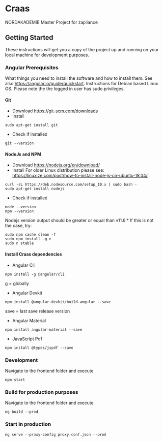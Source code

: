 # Craas
NORDAKADEMIE Master Project for zapliance

## Getting Started

These instructions will get you a copy of the project up and running on your local machine for development purposes.

### Angular Prerequisites

What things you need to install the software and how to install them. See also https://angular.io/guide/quickstart. Instructions for Debian based Linux OS. Please note the the logged in user has sudo privileges.
#### Git 
* Download
https://git-scm.com/downloads
* Install
```
sudo apt-get install git
```
* Check if installed
```
git --version
```
#### NodeJs and NPM
* Download
https://nodejs.org/en/download/
* Install
For older Linux distribution please see: https://linuxize.com/post/how-to-install-node-js-on-ubuntu-18.04/

```
curl -sL https://deb.nodesource.com/setup_10.x | sudo bash -
sudo apt-get install nodejs
```
* Check if installed
```
node --version
npm --version
```
Nodejs version output should be greater or equal than v11.6.*
 If this is not the case, try:
```
sudo npm cache clean -f
sudo npm install -g n
sudo n stable
```
#### Install Craas dependencies
* Angular Cli 
```
npm install -g @angular/cli
```
g = globally

* Angular Devkit
```
npm install @angular-devkit/build-angular --save
```
save = last save release version

* Angular Material
```
npm install angular-material --save
```

* JavaScript Pdf
```
npm install @types/jspdf --save
```
### Development

Navigate to the frontend folder and execute

```
npm start
```
### Build for production purposes

Navigate to the frontend folder and execute

```
ng build --prod
```
### Start in production

```
ng serve --proxy-config proxy.conf.json --prod
```


